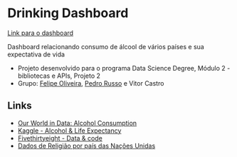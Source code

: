 # Drinking Dashboard

[Link para o dashboard](http://drinking-dashboard.felipeloliveira.com.br/)

Dashboard relacionando consumo de álcool de vários países e sua expectativa de vida

- Projeto desenvolvido para o programa Data Science Degree, Módulo 2 - bibliotecas e APIs, Projeto 2
- Grupo: [Felipe Oliveira](https://www.github.com/flimao), [Pedro Russo](https://www.github.com/pedrostrusso) e Vitor Castro

## Links

- [Our World in Data: Alcohol Consumption](https://ourworldindata.org/alcohol-consumption)
- [Kaggle - Alcohol & Life Expectancy](https://www.kaggle.com/rishidamarla/alcohol-life-expectancy)
- [Fivethirtyeight - Data & code](https://github.com/fivethirtyeight/data)
- [Dados de Religião por país das Nações Unidas](https://data.un.org/Data.aspx?d=POP&f=tableCode%3A28)